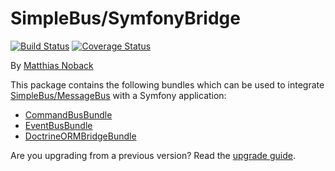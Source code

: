# SimpleBus/SymfonyBridge

[![Build Status](https://travis-ci.org/SimpleBus/SymfonyBridge.svg?branch=master)](https://travis-ci.org/SimpleBus/SymfonyBridge) [![Coverage Status](https://coveralls.io/repos/SimpleBus/SymfonyBridge/badge.svg)](https://coveralls.io/r/SimpleBus/SymfonyBridge)

By [Matthias Noback](http://php-and-symfony.matthiasnoback.nl/)

This package contains the following bundles which can be used to integrate
[SimpleBus/MessageBus](https://github.com/SimpleBus/MessageBus) with a Symfony application:

- [CommandBusBundle](http://simplebus.github.io/SymfonyBridge/doc/command_bus_bundle.html)
- [EventBusBundle](http://simplebus.github.io/SymfonyBridge/doc/event_bus_bundle.html)
- [DoctrineORMBridgeBundle](http://simplebus.github.io/SymfonyBridge/doc/doctrine_orm_bridge_bundle.html)

Are you upgrading from a previous version? Read the [upgrade
guide](http://simplebus.github.io/SymfonyBridge/doc/upgrade_guide.html).